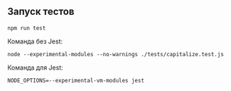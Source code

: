## Запуск тестов

```
npm run test
```

Команда без Jest:

```
node --experimental-modules --no-warnings ./tests/capitalize.test.js
```

Команда для Jest:

```
NODE_OPTIONS=--experimental-vm-modules jest
```